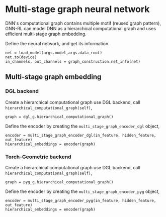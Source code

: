 # Multi-stage graph neural network
DNN's computational graph contains multiple motif (reused graph pattern), GNN-RL can model DNN as a hierarchical computational graph and uses efficient multi-stage graph embedding.

Define the neural network, and get its information. 
    
    net = load_model(args.model,args.data_root)
    net.to(device)
    in_channels, out_channels = graph_construction.net_info(net)

## Multi-stage graph embedding

### DGL backend

Create a hierarchical computational graph use DGL backend, call ```hierarchical_computational_graph(self)```,

    graph = dgl_g.hierarchical_computational_graph()

Define the encoder by creating the ```multi_stage_graph_encoder_dgl``` object,

    encoder = multi_stage_graph_encoder_dgl(in_feature, hidden_feature, out_feature)
    hierarchical_embeddings = encoder(graph)


### Torch-Geometric backend

Create a hierarchical computational graph use DGL backend, call ```hierarchical_computational_graph(self)```,

    graph = pyg_g.hierarchical_computational_graph()

Define the encoder by creating the ```multi_stage_graph_encoder_pyg``` object,

    encoder = multi_stage_graph_encoder_pyg(in_feature, hidden_feature, out_feature)
    hierarchical_embeddings = encoder(graph)